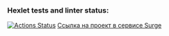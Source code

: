### Hexlet tests and linter status:
[![Actions Status](https://github.com/mrAnderson90/layout-designer-project-58/workflows/hexlet-check/badge.svg)](https://github.com/mrAnderson90/layout-designer-project-58/actions)
[Ссылка на проект в сервисе Surge](cognitive-organization.surge.sh)